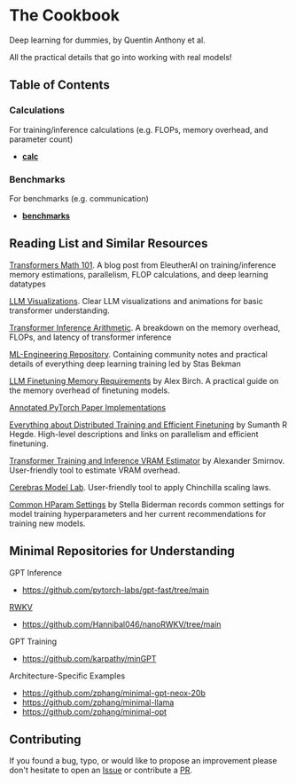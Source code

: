 # The Cookbook
Deep learning for dummies, by Quentin Anthony et al. 

All the practical details that go into working with real models!


## Table of Contents

### Calculations

For training/inference calculations (e.g. FLOPs, memory overhead, and parameter count)
- **[calc](./calc/)**

### Benchmarks

For benchmarks (e.g. communication)
- **[benchmarks](./benchmarks/)**


## Reading List and Similar Resources

[Transformers Math 101](https://blog.eleuther.ai/transformer-math/). A blog post from EleutherAI on training/inference memory estimations, parallelism, FLOP calculations, and deep learning datatypes

[LLM Visualizations](https://bbycroft.net/llm). Clear LLM visualizations and animations for basic transformer understanding.

[Transformer Inference Arithmetic](https://kipp.ly/transformer-inference-arithmetic/). A breakdown on the memory overhead, FLOPs, and latency of transformer inference

[ML-Engineering Repository](https://github.com/stas00/ml-engineering). Containing community notes and practical details of everything deep learning training led by Stas Bekman

[LLM Finetuning Memory Requirements](https://blog.scottlogic.com/2023/11/24/llm-mem.html) by Alex Birch. A practical guide on the memory overhead of finetuning models.

[Annotated PyTorch Paper Implementations](https://nn.labml.ai/)

[Everything about Distributed Training and Efficient Finetuning](https://sumanthrh.com/post/distributed-and-efficient-finetuning/) by Sumanth R Hegde. High-level descriptions and links on parallelism and efficient finetuning.

[Transformer Training and Inference VRAM Estimator](https://vram.asmirnov.xyz/) by Alexander Smirnov. User-friendly tool to estimate VRAM overhead.

[Cerebras Model Lab](https://www.cerebras.net/model-lab/). User-friendly tool to apply Chinchilla scaling laws.

[Common HParam Settings](https://docs.google.com/spreadsheets/d/14vbBbuRMEHoqeuMHkTfw3uiZVmyXNuoSp8s-aHvfvZk/edit?usp=sharing) by Stella Biderman records common settings for model training hyperparameters and her current recommendations for training new models.

## Minimal Repositories for Understanding

GPT Inference
- https://github.com/pytorch-labs/gpt-fast/tree/main

[RWKV](https://www.rwkv.com/)
- https://github.com/Hannibal046/nanoRWKV/tree/main

GPT Training
- https://github.com/karpathy/minGPT

Architecture-Specific Examples
- https://github.com/zphang/minimal-gpt-neox-20b
- https://github.com/zphang/minimal-llama
- https://github.com/zphang/minimal-opt

## Contributing

If you found a bug, typo, or would like to propose an improvement please don't hesitate to open an [Issue](https://github.com/EleutherAI/cookbook/issues) or contribute a [PR](https://github.com/EleutherAI/cookbook/pulls).
